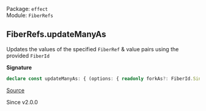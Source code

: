 Package: `effect`<br />
Module: `FiberRefs`<br />

## FiberRefs.updateManyAs

Updates the values of the specified `FiberRef` & value pairs using the provided `FiberId`

**Signature**

```ts
declare const updateManyAs: { (options: { readonly forkAs?: FiberId.Single | undefined; readonly entries: readonly [readonly [FiberRef.FiberRef<any>, readonly [readonly [FiberId.Single, any], ...Array<readonly [FiberId.Single, any]>]], ...Array<readonly [FiberRef.FiberRef<any>, readonly [readonly [FiberId.Single, any], ...Array<readonly [FiberId.Single, any]>]]>]; }): (self: FiberRefs) => FiberRefs; (self: FiberRefs, options: { readonly forkAs?: FiberId.Single | undefined; readonly entries: readonly [readonly [FiberRef.FiberRef<any>, readonly [readonly [FiberId.Single, any], ...Array<readonly [FiberId.Single, any]>]], ...Array<readonly [FiberRef.FiberRef<any>, readonly [readonly [FiberId.Single, any], ...Array<readonly [FiberId.Single, any]>]]>]; }): FiberRefs; }
```

[Source](https://github.com/Effect-TS/effect/tree/main/packages/effect/src/FiberRefs.ts#L150)

Since v2.0.0